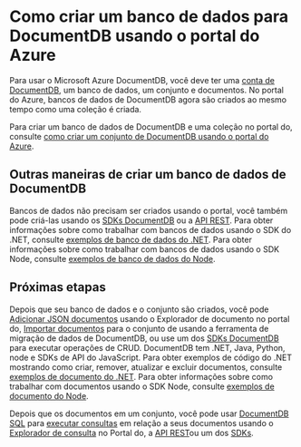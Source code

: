 <properties 
    pageTitle="Como criar um banco de dados no DocumentDB | Microsoft Azure" 
    description="Saiba como criar um banco de dados usando o portal de serviço online do Azure DocumentDB, impressionante rápido, em escala global NoSQL banco de dados." 
    keywords="como criar um banco de dados" 
    services="documentdb" 
    authors="mimig1" 
    manager="jhubbard" 
    editor="monicar" 
    documentationCenter=""/>

<tags 
    ms.service="documentdb" 
    ms.workload="data-services" 
    ms.tgt_pltfrm="na" 
    ms.devlang="na" 
    ms.topic="article" 
    ms.date="10/17/2016" 
    ms.author="mimig"/>

# <a name="how-to-create-a-database-for-documentdb-using-the-azure-portal"></a>Como criar um banco de dados para DocumentDB usando o portal do Azure

Para usar o Microsoft Azure DocumentDB, você deve ter uma [conta de DocumentDB](documentdb-create-account.md), um banco de dados, um conjunto e documentos. No portal do Azure, bancos de dados de DocumentDB agora são criados ao mesmo tempo como uma coleção é criada. 

Para criar um banco de dados de DocumentDB e uma coleção no portal do, consulte [como criar um conjunto de DocumentDB usando o portal do Azure](documentdb-create-collection.md).

## <a name="other-ways-to-create-a-documentdb-database"></a>Outras maneiras de criar um banco de dados de DocumentDB

Bancos de dados não precisam ser criados usando o portal, você também pode criá-las usando os [SDKs DocumentDB](documentdb-sdk-dotnet.md) ou a [API REST](https://msdn.microsoft.com/library/mt489072.aspx). Para obter informações sobre como trabalhar com bancos de dados usando o SDK do .NET, consulte [exemplos de banco de dados do .NET](documentdb-dotnet-samples.md#database-examples). Para obter informações sobre como trabalhar com bancos de dados usando o SDK Node, consulte [exemplos de banco de dados do Node](documentdb-nodejs-samples.md#database-examples). 

## <a name="next-steps"></a>Próximas etapas

Depois que seu banco de dados e o conjunto são criados, você pode [Adicionar JSON documentos](documentdb-view-json-document-explorer.md) usando o Explorador de documento no portal do, [Importar documentos](documentdb-import-data.md) para o conjunto de usando a ferramenta de migração de dados de DocumentDB, ou use um dos [SDKs DocumentDB](documentdb-sdk-dotnet.md) para executar operações de CRUD. DocumentDB tem .NET, Java, Python, node e SDKs de API do JavaScript. Para obter exemplos de código do .NET mostrando como criar, remover, atualizar e excluir documentos, consulte [exemplos de documento do .NET](documentdb-dotnet-samples.md#document-examples). Para obter informações sobre como trabalhar com documentos usando o SDK Node, consulte [exemplos de documento do Node](documentdb-nodejs-samples.md#document-examples). 

Depois que os documentos em um conjunto, você pode usar [DocumentDB SQL](documentdb-sql-query.md) para [executar consultas](documentdb-sql-query.md#executing-sql-queries) em relação a seus documentos usando o [Explorador de consulta](documentdb-query-collections-query-explorer.md) no Portal do, a [API REST](https://msdn.microsoft.com/library/azure/dn781481.aspx)ou um dos [SDKs](documentdb-sdk-dotnet.md). 
